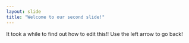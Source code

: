 ```yaml
---
layout: slide
title: "Welcome to our second slide!"
---
```

It took a while to find out how to edit this!!
Use the left arrow to go back!
